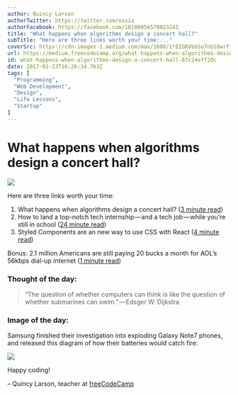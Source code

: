 ```yaml
---
author: Quincy Larson
authorTwitter: https://twitter.com/ossia
authorFacebook: https://facebook.com/10100956570023241
title: "What happens when algorithms design a concert hall?"
subTitle: "Here are three links worth your time:..."
coverSrc: https://cdn-images-1.medium.com/max/1600/1*EIGKVbbSo7nU18wrff6l0A.jpeg
url: https://medium.freecodecamp.org/what-happens-when-algorithms-design-a-concert-hall-87c24eff20c
id: what-happens-when-algorithms-design-a-concert-hall-87c24eff20c
date: 2017-01-23T16:26:34.763Z
tags: [
  "Programming",
  "Web Development",
  "Design",
  "Life Lessons",
  "Startup"
]
---
```

# What happens when algorithms design a concert hall?



![](https://cdn-images-1.medium.com/max/1600/1*EIGKVbbSo7nU18wrff6l0A.jpeg)



Here are three links worth your time:

1.  What happens when algorithms design a concert hall? ([3 minute read](http://bit.ly/2jIQ6F7))
2.  How to land a top-notch tech internship — and a tech job — while you’re still in school ([24 minute read](http://bit.ly/2kjTYZw))
3.  Styled Components are an new way to use CSS with React ([4 minute read](http://bit.ly/2jhYDhd))

Bonus: 2.1 million Americans are still paying 20 bucks a month for AOL’s 56kbps dial-up internet ([1 minute read](http://bit.ly/2k8RjTq))

### Thought of the day:

> “The question of whether computers can think is like the question of whether submarines can swim.” — Edsger W. Dijkstra

### Image of the day:

Samsung finished their investigation into exploding Galaxy Note7 phones, and released this diagram of how their batteries would catch fire:



![](https://cdn-images-1.medium.com/max/1600/1*mgXpfIH83ewCzDqKHBBTEg.jpeg)



Happy coding!

– Quincy Larson, teacher at [freeCodeCamp](http://bit.ly/2j7Q1dN)








